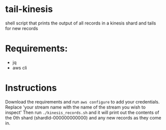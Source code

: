# tail-kinesis
shell script that prints the output of all records in a kinesis shard and tails for new records

# Requirements: 
- jq
- aws cli

# Instructions
Download the requirements and run `aws configure` to add your credentials. Replace 'your stream name with the name of the stream you wish to inspect' Then run `./kinesis_records.sh` and it will print out the contents of the 0th shard (shardId-000000000000) and any new records as they come in.
